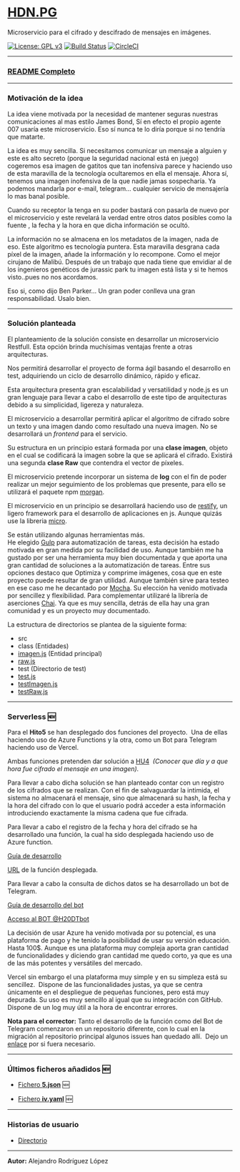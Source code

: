 # [HDN.PG](https://alexrodriguezlop.github.io/HDN.PG/)
Microservicio para el cifrado y descifrado de mensajes en imágenes.

[![License: GPL v3](https://img.shields.io/badge/License-GPLv3-blue.svg)](https://www.gnu.org/licenses/gpl-3.0)
[![Build Status](https://travis-ci.org/alexrodriguezlop/HDN.PG.svg?branch=master)](https://travis-ci.org/alexrodriguezlop/HDN.PG)
[![CircleCI](https://circleci.com/gh/alexrodriguezlop/HDN.PG.svg?style=shield)](https://app.circleci.com/pipelines/github/alexrodriguezlop/HDN.PG)

___
### [README Completo](https://github.com/alexrodriguezlop/HDN.PG/blob/master/README_FULL.md)

___
### Motivación de la idea

La idea viene motivada por la necesidad de mantener seguras nuestras comunicaciones al mas estilo James Bond, Sí en efecto el propio agente 007 usaría este microservicio. Eso sí nunca te lo diría porque si no tendría que matarte.

La idea es muy sencilla. Si necesitamos comunicar un mensaje a alguien y este es alto secreto (porque la seguridad nacional está en juego) cogeremos esa imagen de gatitos que tan inofensiva parece y haciendo uso de esta maravilla de la tecnología ocultaremos en ella el mensaje. 
Ahora sí, tenemos una imagen inofensiva de la que nadie jamas sospecharía. Ya podemos mandarla por e-mail, telegram... cualquier servicio de mensajería lo mas banal posible.

Cuando su receptor la tenga en su poder bastará con pasarla de nuevo por el microservicio y este revelará la verdad entre otros datos posibles como la fuente , la fecha y la hora en que dicha información se ocultó.

La información no se almacena en los metadatos de la imagen, nada de eso. Este algoritmo es tecnología puntera.
Esta maravilla desgrana cada píxel de la imagen, añade la información y lo recompone. Como el mejor cirujano de Malibú.
Después de un trabajo que nada tiene que envidiar al de los ingenieros genéticos de jurassic park tu imagen está lista y si te hemos visto..pues no nos acordamos. 

Eso si, como dijo Ben Parker… Un gran poder conlleva una gran responsabilidad. Usalo bien.
___
### Solución planteada 
El planteamiento de la solución consiste en desarrollar un microservicio Restfull.
Esta opción brinda muchísimas ventajas frente a otras arquitecturas. 

Nos permitirá desarrollar el proyecto de forma ágil basando el desarrollo en test, adquiriendo un ciclo de desarrollo dinámico, rápido y eficaz.

Esta arquitectura presenta gran escalabilidad y versatilidad y node.js es un gran lenguaje para llevar a cabo el desarrollo de este tipo de arquitecturas debido a su simplicidad, ligereza y naturaleza.

El microservicio a desarrollar permitirá aplicar el algoritmo de cifrado sobre un texto y una imagen dando como resultado una nueva imagen. 
No se desarrollará un *frontend* para el servicio.

Su estructura en un principio estará formada por una **clase imagen**, objeto en el cual se codificará la imagen sobre la que se aplicará el cifrado. 
Existirá una segunda **clase Raw** que contendra el vector de píxeles. 

El microservicio pretende incorporar un sistema de **log** con el fin de poder realizar un mejor seguimiento de los problemas que presente, para ello se utilizará el paquete npm [morgan](https://www.npmjs.com/package/morgan).

El microservicio en un principio se desarrollará haciendo uso de [restify](http://restify.com/), un ligero framework para el desarrollo de aplicaciones en js.
Aunque quizás use la libreria [micro](https://github.com/vercel/micro).

Se están utilizando algunas herramientas más.  
He elegido [Gulp](https://gulpjs.com/) para automatización de tareas, esta decisión ha estado motivada en gran medida por su facilidad de uso. Aunque también me ha gustado por ser una herramienta muy bien documentada y que aporta una gran cantidad de soluciones a la automatización de tareas. 
Entre sus opciones destaco que Optimiza y comprime imágenes, cosa que en este proyecto puede resultar de gran utilidad. Aunque también sirve para testeo en ese caso me he decantado por [Mocha](https://mochajs.org/). Su elección ha venido motivada por sencillez y flexibilidad.
Para complementar utilizaré la librería de aserciones [Chai](https://www.chaijs.com/). Ya que es muy sencilla, detrás de ella hay una gran comunidad y es un proyecto muy documentado.


La estructura de directorios se plantea de la siguiente forma: 
- src
 - class (Entidades) 
  - [imagen.js](https://github.com/alexrodriguezlop/HDN.PG/blob/master/src/class/imagen.js) (Entidad principal)
  - [raw.js](https://github.com/alexrodriguezlop/HDN.PG/blob/master/src/class/raw.js) 
 - test (Directorio de test)
  - [test.js](https://github.com/alexrodriguezlop/HDN.PG/blob/master/test/test.js) 
  - [testImagen.js](https://github.com/alexrodriguezlop/HDN.PG/blob/master/test/testImagen.js) 
  - [testRaw.js](https://github.com/alexrodriguezlop/HDN.PG/blob/master/test/testRaw.js) 
  
___
### Serverless :new:

Para el **Hito5** se han desplegado dos funciones del proyecto. 
Una de ellas haciendo uso de Azure Functions y la otra, como un Bot para Telegram haciendo uso de Vercel.

Ambas funciones pretenden dar solución a [HU4](https://github.com/alexrodriguezlop/HDN.PG/issues/13) 
*(Conocer que día y a que hora fue cifrado el mensaje en una imagen).*

Para llevar a cabo dicha solución se han planteado contar con un registro de los cifrados que se realizan.
Con el fin de salvaguardar la intimida, el sistema no almacenará el mensaje, sino que almacenará su hash, la fecha y la hora del cifrado con lo que el usuario podrá acceder a esta información introduciendo exactamente la misma cadena que fue cifrada.

Para llevar a cabo el registro de la fecha y hora del cifrado se ha desarrollado una función, la cual ha sido desplegada haciendo uso de Azure function.

[Guía de desarrollo](https://github.com/alexrodriguezlop/HDN.PG/blob/master/docs/Azure/Readme.md)

[URL](https://hashinsert.azurewebsites.net/api/hashInsert?msg=cadena%20de%20prueba) de la función desplegada.


Para llevar a cabo la consulta de dichos datos se ha desarrollado un bot de Telegram.

[Guía de desarrollo del bot](https://github.com/alexrodriguezlop/HDN.PG/tree/master/docs/TelegramBot)

[Acceso al BOT @H20DTbot](https://t.me/H20DTbot)

La decisión de usar Azure ha venido motivada por su potencial, es una plataforma de pago y he tenido la posibilidad de usar su versión educación. Hasta 100$.
Aunque es una plataforma muy compleja aporta gran cantidad de funcionalidades y diciendo gran cantidad me quedo corto, ya que es una de las más potentes y versátiles del mercado.

Vercel sin embargo el una plataforma muy simple y en su simpleza está su sencillez. 
Dispone de las funcionalidades justas, ya que se centra únicamente en el despliegue de pequeñas funciones, pero está muy depurada.
Su uso es muy sencillo al igual que su integración con GitHub.
Dispone de un log muy útil a la hora de encontrar errores.

**Nota para el corrector:**
Tanto el desarrollo de la función como del Bot de Telegram comenzaron en un repositorio diferente, con lo cual en la migración al repositorio principal algunos issues han quedado allí. 
Dejo un [enlace](https://github.com/alexrodriguezlop/HashFinderDT/issues?q=is%3Aissue+is%3Aclosed) por si fuera necesario.
___
### Últimos ficheros añadidos :new:

- [Fichero **5.json**](https://github.com/alexrodriguezlop/HDN.PG/blob/master/5.json) :new: 

- [Fichero **iv.yaml**](https://github.com/alexrodriguezlop/HDN.PG/blob/master/iv.yaml) :new:


___
### Historias de usuario
- [Directorio](https://github.com/alexrodriguezlop/HDN.PG/blob/master/HU/)


___
**Autor:** Alejandro Rodríguez López



